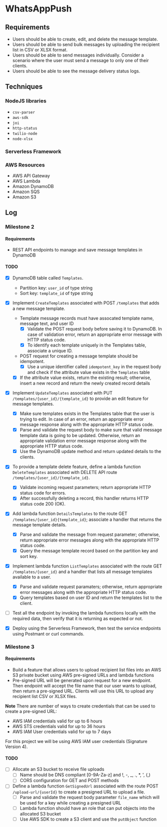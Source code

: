 # WhatsAppPush

## Requirements

- Users should be able to create, edit, and delete the message template.
- Users should be able to send bulk messages by uploading the recipient list in CSV or XLSX format.
- Users should be able to send messages individually. Consider a scenario where the user must send a message to only one of their clients.
- Users should be able to see the message delivery status logs.

## Techniques

### NodeJS libraries

- `csv-parser`
- `aws-sdk`
- `joi`
- `http-status`
- `twilio-node`
- `node-xlsx`

### Serverless Framework

### AWS Resources

- AWS API Gateway
- AWS Lambda
- Amazon DynamoDB
- Amazon SQS
- Amazon S3

## Log

### Milestone 2

#### Requirements

- REST API endpoints to manage and save message templates in DynamoDB

#### TODO

- [x] DynamoDB table called `Templates`.
    - Partition key: `user_id` of type string
    - Sort key: `template_id` of type string

- [x] Implement `CreateTemplates` associated with POST `/templates` that adds a new message template.
    - Template message records must have assocated template name, message text, and user ID
        - [x] Validate the POST request body before saving it to DynamoDB. In case of validation error, return an appropriate error message with HTTP status code.
        - [x] To identify each template uniquely in the Templates table, associate a unique ID.
    - POST request for creating a message template should be idempotent.
        - [x] Use a unique identifier called `idempotent_key` in the request body and check if the attribute value exists in the `Templates` table
    - [x] If the attribute value exists, return the existing result; otherwise, insert a new record and return the newly created record details

- [x] Implement `UpdateTemplates` associated with PUT `/templates/{user_id}/{template_id}` to provide an edit feature for message templates.
    - [x] Make sure templates exists in the Templates table that the user is trying to edit. In case of an error, return an appropriate error message response along with the appropriate HTTP status code.
    - [x] Parse and validate the request body to make sure that valid message template data is going to be updated. Otherwise, return an appropriate validation error message response along with the appropriate HTTP status code.
    - [x] Use the DynamoDB update method and return updated details to the clients.

- [x] To provide a template delete feature, define a lambda function `DeleteTemplates` associated with DELETE API route `/templates/{user_id}/{template_id}`.
    - [x] Validate incoming request parameters; return appropriate HTTP status code for errors.
    - [x] After successfully deleting a record, this handler returns HTTP status code 200 (OK).

- [x] Add lambda function `DetailsTemplates` to the route GET `/templates/{user_id}{template_id}`; associate a handler that returns the message template details.
    - [x] Parse and validate the message from request parameter; otherwise, return appropriate error messages along with the appropriate HTTP status code.
    - [x] Query the message template record based on the partition key and sort key.

- [x] Implement lambda function `ListTemplates` associated with the route GET `/templates/{user_id}` and a handler that lists all message templates available to a user.
    - [x] Parse and validate request paramaters; otherwise, return appropriate error messages along with the appropriate HTTP status code.
    - [x] Query templates based on user ID and return the templates list to the client.

- [ ] Test all the endpoint by invoking the lambda functions locally with the required data, then verify that it is returning as expected or not.

- [x] Deploy using the Serverless Framework, then test the service endpoints using Postmant or curl commands.

### Milestone 3

#### Requirements

- Build a feature that allows users to upload recipient list files into an AWS S3 private bucket using AWS pre-signed URLs and lambda functions
- Pre-signed URL will be generated upon request for a new endpoint. Then endpoint will accept the file name that our user wants to upload, then return a pre-signed URL. Clients will use this URL to upload any recipient list CSV or XLSX files.

**Note**
There are number of ways to create credentials that can be used to create a pre-signed URL:
- AWS IAM credentials valid for up to 6 hours
- AWS STS credentials valid for up to 36 hours
- AWS IAM User credentials valid for up to 7 days

For this project we will be using AWS IAM user credentials (Signature Version 4).

#### TODO

- [ ] Allocate an S3 bucket to receive file uploads
    - [ ] Name should be DNS compliant [0-9A-Za-z] and !, -, _, ., *, ', (,)
    - [ ] CORS configuration for GET and POST methods
- [ ] Define a lambda function `GetSignedUrl` associated with the route POST `/upload-url/{userId}` to create a presigned URL to upload a file.
    - [ ] Parse and validate the request body parameter `file_name` which will be used for a key while creating a presigned URL
    - [ ] Lambda function should have an role that can put objects into the allocated S3 bucket
    - [ ] Use AWS SDK to create a S3 client and use the `putObject` function
